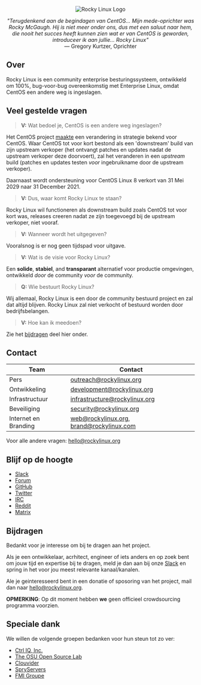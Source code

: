 <p align="center">
<img src="https://media.githubusercontent.com/media/rocky-linux/branding/main/logo-text-light%402x.png" alt="Rocky Linux Logo">
</p>

<p align="center"><i>"Terugdenkend aan de begindagen van CentOS... Mijn mede-oprichter was Rocky McGaugh. Hij is niet meer onder ons, dus met een saluut naar hem, die nooit het succes heeft kunnen zien wat er van CentOS is geworden, introduceer ik aan jullie... Rocky Linux"</i><br>
— Gregory Kurtzer, Oprichter
</p>

## Over

Rocky Linux is een community enterprise besturingssysteem, ontwikkeld om 100%, bug-voor-bug overeenkomstig met Enterprise Linux, omdat CentOS een andere weg is ingeslagen.

## Veel gestelde vragen

> **V:** Wat bedoel je, CentOS is een andere weg ingeslagen?

Het CentOS project [maakte](https://blog.centos.org/2020/12/future-is-centos-stream/) een verandering in strategie bekend voor CentOS. Waar CentOS tot voor kort bestond als een 'downstream' build van zijn upstream verkoper (het ontvangt patches en updates nadat de upstream verkoper deze doorvoert), zal het veranderen in een *upstream* build (patches en updates testen *voor* ingebruikname door de upstream verkoper). 

Daarnaast wordt ondersteuning voor CentOS Linux 8 verkort van 31 Mei 2029 naar 31 December 2021.

> **V:** Dus, waar komt Rocky Linux te staan?

Rocky Linux wil functioneren als downstream build zoals CentOS tot voor kort was, releases creeren nadat ze zijn toegevoegd bij de upstream verkoper, niet vooraf.

> **V:** Wanneer wordt het uitgegeven?

Vooralsnog is er nog geen tijdspad voor uitgave.

> **V:** Wat is de visie voor Rocky Linux?

Een **solide**, **stabiel**, and **transparant** alternatief voor productie omgevingen, ontwikkeld *door* de community *voor* de community.

> **Q:** Wie bestuurt Rocky Linux?

Wij allemaal, Rocky Linux is een door de community bestuurd project en zal dat altijd blijven. Rocky Linux zal niet verkocht of bestuurd worden door bedrijfsbelangen.

> **V:** Hoe kan ik meedoen?

Zie het [bijdragen](#Bijdragen) deel hier onder.

## Contact

| Team                          | Contact                                   |
|-------------------------------|-------------------------------------------|
| Pers                          | outreach@rockylinux.org                   |
| Ontwikkeling                  | development@rockylinux.org                |
| Infrastructuur                | infrastructure@rockylinux.org             |
| Beveiliging                   | security@rockylinux.org                   |
| Internet en Branding          | web@rockylinux.org, brand@rockylinux.com  |


Voor alle andere vragen: hello@rockylinux.org

## Blijf op de hoogte

* [Slack](https://join.slack.com/t/hpcng/shared_invite/zt-k5z04bsh-1uqpaD1NsYVP73vzc3uKdQ)
* [Forum](https://forums.rockylinux.org/)
* [GitHub](https://github.com/rocky-linux/)
* [Twitter](https://twitter.com/rocky_linux)
* [IRC](https://webchat.freenode.net/?channels=rockylinux)
* [Reddit](https://www.reddit.com/r/RockyLinux)
* [Matrix](https://matrix.to/#/+rockylinux:matrix.org)

## Bijdragen

Bedankt voor je interesse om bij te dragen aan het project.

Als je een ontwikkelaar, acrhitect, engineer of iets anders en op zoek bent om jouw tijd en expertise bij te dragen, meld je dan aan bij onze [Slack](https://join.slack.com/t/hpcng/shared_invite/zt-k5z04bsh-1uqpaD1NsYVP73vzc3uKdQ) en spring in het voor jou meest relevante kanaal/kanalen.

Ale je geinteresseerd bent in een donatie of sposoring van het project, mail dan naar hello@rockylinux.org.

**OPMERKING**: Op dit moment hebben **we** geen officieel crowdsourcing programma voorzien.

## Speciale dank

We willen de volgende groepen bedanken voor hun steun tot zo ver:
* [Ctrl IQ, Inc.](https://www.ctrl-cmd.com)
* [The OSU Open Source Lab](https://osuosl.org/)
* [Clouvider](https://www.clouvider.co.uk/)
* [SpryServers](https://www.spryservers.net/)
* [FMI Groupe](https://www.fmi.fr/)
